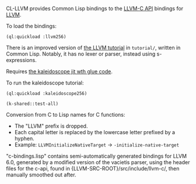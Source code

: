 CL-LLVM provides Common Lisp bindings to the [LLVM-C API](http://llvm.org/doxygen/dir_ba5bdc16f452288d1429bb9e178a5965.html)  bindings for [LLVM](http://llvm.org/). 

To load the bindings:

`(ql:quickload :llvm256)`

There is an improved version of [the LLVM tutorial](http://llvm.org/docs/tutorial/) in `tutorial/`, written in Common Lisp. 
Notably, it has no lexer or parser, instead using s-expressions.

Requires [the kaleidoscope jit wth glue code](https://github.com/terminal625/llvm-builds).

To run the kaleidoscope tutorial:

`(ql:quickload :kaleidoscope256)` 

`(k-shared::test-all)`

Conversion from C to Lisp names for C functions:
- The "LLVM" prefix is dropped.
- Each capital letter is replaced by the lowercase letter prefixed by a hyphen. 
- Example: `LLVMInitializeNativeTarget` -> `-initialize-native-target`
   
"c-bindings.lisp" contains semi-automatically generated bindings for LLVM 6.0, generated by a modified version of the vacietis parser, using the header files for the c-api, found in {LLVM-SRC-ROOT}/src/include/llvm-c/, then manually smoothed out after.

